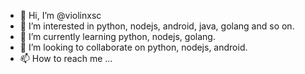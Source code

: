 - 👋 Hi, I’m @violinxsc
- 👀 I’m interested in python, nodejs, android, java, golang and so on.
- 🌱 I’m currently learning python, nodejs, golang.
- 💞️ I’m looking to collaborate on python, nodejs, android.
- 📫 How to reach me ...

<!---
violinxsc/violinxsc is a ✨ special ✨ repository because its `README.md` (this file) appears on your GitHub profile.
You can click the Preview link to take a look at your changes.
--->
